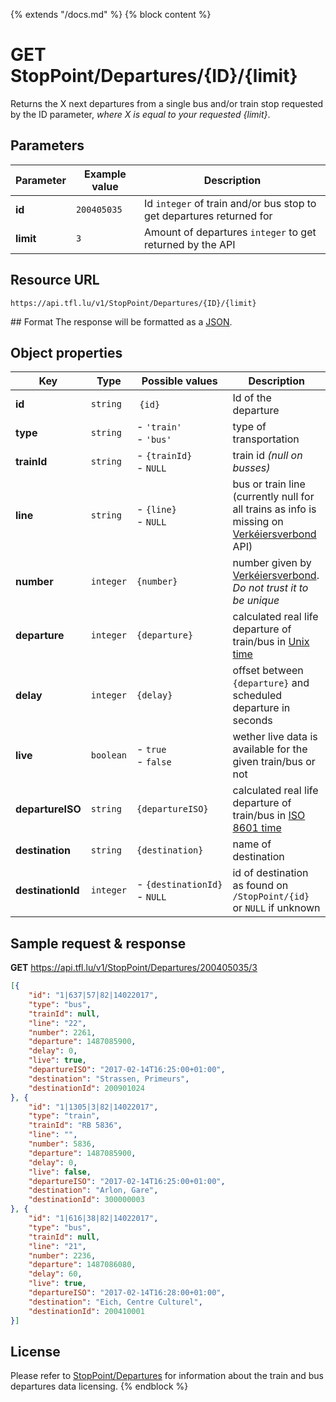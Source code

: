 {% extends "/docs.md" %}
{% block content %}
# GET StopPoint/Departures/{ID}/{limit}
Returns the X next departures from a single bus and/or train stop requested by the ID parameter, _where X is equal to your requested {limit}_.

## Parameters
| Parameter         | Example value                   | Description |
| ----------------- | ------------------------------- | ----------- |
| **id** | `200405035` | Id `integer` of train and/or bus stop to get departures returned for |
| **limit** | `3` | Amount of departures `integer` to get returned by the API |

## Resource URL
    https://api.tfl.lu/v1/StopPoint/Departures/{ID}/{limit}

## Format
The response will be formatted as a [JSON](https://en.wikipedia.org/wiki/JSON).

## Object properties
| Key               | Type      | Possible values                   | Description |
| ----------------- | --------- | --------------------------------- | ----------- |
| **id**            | `string`  | `{id}`                            | Id of the departure |
| **type**          | `string`  | - `'train'`<br />- `'bus'`        | type of transportation |
| **trainId**       | `string`  | - `{trainId}`<br />- `NULL`       | train id _(null on busses)_ |
| **line**          | `string`  | - `{line}`<br />- `NULL`          | bus or train line (currently null for all trains as info is missing on [Verkéiersverbond](https://data.public.lu/en/organizations/mobiliteitszentral/) API) |
| **number**        | `integer` | `{number}`                        | number given by [Verkéiersverbond](https://data.public.lu/en/organizations/mobiliteitszentral/). _Do not trust it to be unique_ |
| **departure**     | `integer` | `{departure}`                     | calculated real life departure of train/bus in [Unix time](https://en.wikipedia.org/wiki/Unix_time) |
| **delay**         | `integer` | `{delay}`                         | offset between `{departure}` and scheduled departure in seconds |
| **live**          | `boolean` | - `true`<br />- `false`           | wether live data is available for the given train/bus or not |
| **departureISO**  | `string`  | `{departureISO}`                  | calculated real life departure of train/bus in [ISO 8601 time](https://en.wikipedia.org/wiki/ISO_8601) |
| **destination**   | `string`  | `{destination}`                   | name of destination |
| **destinationId** | `integer` | <nobr>- `{destinationId}`</nobr><br />- `NULL` | id of destination as found on `/StopPoint/{id}` or `NULL` if unknown |

## Sample request & response
**GET** https://api.tfl.lu/v1/StopPoint/Departures/200405035/3
```json
[{
	"id": "1|637|57|82|14022017",
	"type": "bus",
	"trainId": null,
	"line": "22",
	"number": 2261,
	"departure": 1487085900,
	"delay": 0,
	"live": true,
	"departureISO": "2017-02-14T16:25:00+01:00",
	"destination": "Strassen, Primeurs",
	"destinationId": 200901024
}, {
	"id": "1|1305|3|82|14022017",
	"type": "train",
	"trainId": "RB 5836",
	"line": "",
	"number": 5836,
	"departure": 1487085900,
	"delay": 0,
	"live": false,
	"departureISO": "2017-02-14T16:25:00+01:00",
	"destination": "Arlon, Gare",
	"destinationId": 300000003
}, {
	"id": "1|616|38|82|14022017",
	"type": "bus",
	"trainId": null,
	"line": "21",
	"number": 2236,
	"departure": 1487086080,
	"delay": 60,
	"live": true,
	"departureISO": "2017-02-14T16:28:00+01:00",
	"destination": "Eich, Centre Culturel",
	"destinationId": 200410001
}]
```

## License
Please refer to [StopPoint/Departures](/RESTAPIs/StopPoint/departures.md#license) for information about the train and bus departures data licensing.
{% endblock %}
